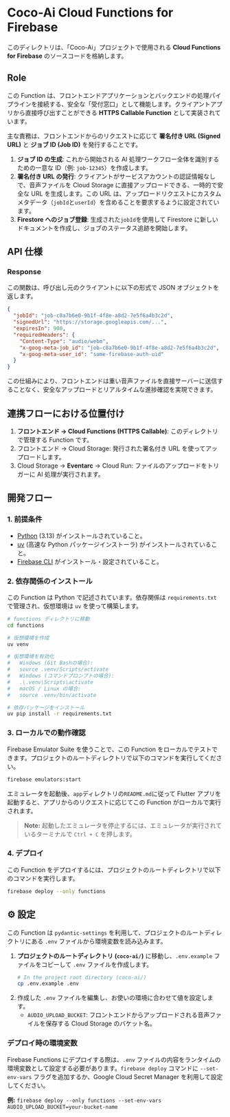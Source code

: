 # Coco-Ai Cloud Functions for Firebase

このディレクトリは、「Coco-Ai」プロジェクトで使用される **Cloud Functions for Firebase** のソースコードを格納します。

## Role

この Function は、フロントエンドアプリケーションとバックエンドの処理パイプラインを接続する、安全な「受付窓口」として機能します。クライアントアプリから直接呼び出すことができる **HTTPS Callable Function** として実装されています。

主な責務は、フロントエンドからのリクエストに応じて **署名付き URL (Signed URL)** と **ジョブ ID (Job ID)** を発行することです。

1.  **ジョブ ID の生成**: これから開始される AI 処理ワークフロー全体を識別するための一意な ID（例: `job-12345`）を作成します。
2.  **署名付き URL の発行**: クライアントがサービスアカウントの認証情報なしで、音声ファイルを Cloud Storage に直接アップロードできる、一時的で安全な URL を生成します。この URL は、アップロードリクエストにカスタムメタデータ（`jobId`と`userId`）を含めることを要求するように設定されています。
3.  **Firestore へのジョブ登録**: 生成された`jobId`を使用して Firestore に新しいドキュメントを作成し、ジョブのステータス追跡を開始します。

## API 仕様

### Response

この関数は、呼び出し元のクライアントに以下の形式で JSON オブジェクトを返します。

```json
{
  "jobId": "job-c8a7b6e0-9b1f-4f8e-a8d2-7e5f6a4b3c2d",
  "signedUrl": "https://storage.googleapis.com/...",
  "expiresIn": 900,
  "requiredHeaders": {
    "Content-Type": "audio/webm",
    "x-goog-meta-job_id": "job-c8a7b6e0-9b1f-4f8e-a8d2-7e5f6a4b3c2d",
    "x-goog-meta-user_id": "some-firebase-auth-uid"
  }
}
```

この仕組みにより、フロントエンドは重い音声ファイルを直接サーバーに送信することなく、安全なアップロードとリアルタイムな進捗確認を実現できます。

## 連携フローにおける位置付け

1.  **フロントエンド → Cloud Functions (HTTPS Callable)**: このディレクトリで管理する Function です。
2.  フロントエンド → Cloud Storage: 発行された署名付き URL を使ってアップロードします。
3.  Cloud Storage → **Eventarc** → Cloud Run: ファイルのアップロードをトリガーに AI 処理が実行されます。

## 開発フロー

### 1. 前提条件

- [Python](https://www.python.org/downloads/) (3.13) がインストールされていること。
- [uv](https://github.com/astral-sh/uv) (高速な Python パッケージインストーラ) がインストールされていること。
- [Firebase CLI](https://firebase.google.com/docs/cli) がインストール・設定されていること。

### 2. 依存関係のインストール

この Function は Python で記述されています。依存関係は `requirements.txt` で管理され、仮想環境は `uv` を使って構築します。

```bash
# functions ディレクトリに移動
cd functions

# 仮想環境を作成
uv venv

# 仮想環境を有効化
#   Windows (Git Bashの場合):
#   source .venv/Scripts/activate
#   Windows (コマンドプロンプトの場合):
#   .\.venv\Scripts\activate
#   macOS / Linux の場合:
#   source .venv/bin/activate

# 依存パッケージをインストール
uv pip install -r requirements.txt
```

### 3. ローカルでの動作確認

Firebase Emulator Suite を使うことで、この Function をローカルでテストできます。プロジェクトのルートディレクトリで以下のコマンドを実行してください。

```bash
firebase emulators:start
```

エミュレータを起動後、`app`ディレクトリの`README.md`に従って Flutter アプリを起動すると、アプリからのリクエストに応じてこの Function がローカルで実行されます。

> **Note:** 起動したエミュレータを停止するには、エミュレータが実行されているターミナルで `Ctrl + C` を押します。

### 4. デプロイ

この Function をデプロイするには、プロジェクトのルートディレクトリで以下のコマンドを実行します。

```bash
firebase deploy --only functions
```

## ⚙️ 設定

この Function は `pydantic-settings` を利用して、プロジェクトのルートディレクトリにある `.env` ファイルから環境変数を読み込みます。

1.  **プロジェクトのルートディレクトリ (`coco-ai/`)** に移動し、`.env.example` ファイルをコピーして `.env` ファイルを作成します。
    ```bash
    # In the project root directory (coco-ai/)
    cp .env.example .env
    ```
2.  作成した `.env` ファイルを編集し、お使いの環境に合わせて値を設定します。
    - `AUDIO_UPLOAD_BUCKET`: フロントエンドからアップロードされる音声ファイルを保存する Cloud Storage のバケット名。

### デプロイ時の環境変数

Firebase Functions にデプロイする際は、`.env` ファイルの内容をランタイムの環境変数として設定する必要があります。`firebase deploy` コマンドに `--set-env-vars` フラグを追加するか、Google Cloud Secret Manager を利用して設定してください。

**例:** `firebase deploy --only functions --set-env-vars AUDIO_UPLOAD_BUCKET=your-bucket-name`
